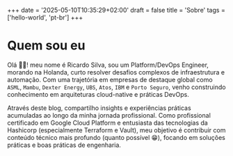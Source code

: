 +++
date = '2025-05-10T10:35:29+02:00'
draft = false
title = 'Sobre'
tags = ['hello-world', 'pt-br']
+++

# Quem sou eu

Olá 👋🏻! meu nome é Ricardo Silva, sou um Platform/DevOps Engineer, morando na Holanda, curto resolver desafios complexos de infraestrutura e automação. Com uma trajetória em empresas de destaque global como `ASML`, `Mambu`, `Dexter Energy`, `UBS`, `Atos`, `IBM` e `Porto Seguro`, venho construindo conhecimento em arquiteturas cloud-native e práticas DevOps.

Através deste blog, compartilho insights e experiências práticas acumuladas ao longo da minha jornada profissional. Como profissional certificado em Google Cloud Platform e entusiasta das tecnologias da Hashicorp (especialmente Terraform e Vault), meu objetivo é contribuir com conteúdo técnico mais profundo (quanto possível 😁), focando em soluções práticas e boas práticas de engenharia.